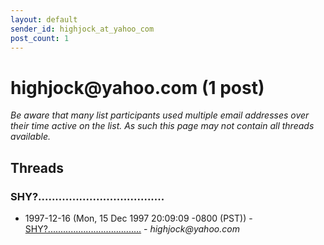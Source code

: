 ```yaml
---
layout: default
sender_id: highjock_at_yahoo_com
post_count: 1
---
```


# highjock<span>@</span>yahoo.com (1 post)

_Be aware that many list participants used multiple email addresses over their time active on the list. As such this page may not contain all threads available._

## Threads

### SHY?.....................................
+ 1997-12-16 (Mon, 15 Dec 1997 20:09:09 -0800 (PST)) - [SHY?.....................................](/archive/1997/12/30afcf1fbb2c3330018cf2f0485ed9f71caab305edefb3da7a6dcb50b7b95d0a) - _highjock@yahoo.com_

